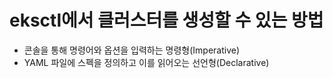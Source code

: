 # eksctl에서 클러스터를 생성할 수 있는 방법

- 콘솔을 통해 명령어와 옵션을 입력하는 명령형(Imperative)
- YAML 파일에 스펙을 정의하고 이를 읽어오는 선언형(Declarative)
